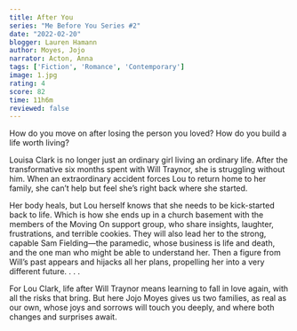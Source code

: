 ```yaml
---
title: After You
series: "Me Before You Series #2"
date: "2022-02-20"
blogger: Lauren Hamann
author: Moyes, Jojo
narrator: Acton, Anna
tags: ['Fiction', 'Romance', 'Contemporary']
image: 1.jpg
rating: 4
score: 82
time: 11h6m
reviewed: false
---
```



How do you move on after losing the person you loved? How do you build a life worth living?

Louisa Clark is no longer just an ordinary girl living an ordinary life. After the transformative six months spent with Will Traynor, she is struggling without him. When an extraordinary accident forces Lou to return home to her family, she can’t help but feel she’s right back where she started.

Her body heals, but Lou herself knows that she needs to be kick-started back to life. Which is how she ends up in a church basement with the members of the Moving On support group, who share insights, laughter, frustrations, and terrible cookies. They will also lead her to the strong, capable Sam Fielding—the paramedic, whose business is life and death, and the one man who might be able to understand her. Then a figure from Will’s past appears and hijacks all her plans, propelling her into a very different future. . . .

For Lou Clark, life after Will Traynor means learning to fall in love again, with all the risks that bring. But here Jojo Moyes gives us two families, as real as our own, whose joys and sorrows will touch you deeply, and where both changes and surprises await.
